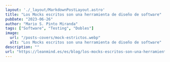 ```yaml
---
layout: './_layout/MarkdownPostLayout.astro'
title: "Los Mocks escritos son una herramienta de diseño de software"
pubDate: "2023-06-26"
author: "Mario S. Pinto Miranda"
tags: ["Software", "Testing", "Dobles"]
image: 
  url: "/posts-covers/mock-estrictos.webp"
  alt: "Los Mocks escritos son una herramienta de diseño de software"
description: ""
url: "https://leanmind.es/es/blog/los-mocks-escritos-son-una-herramienta-de-diseno-de-software/"
---
```



